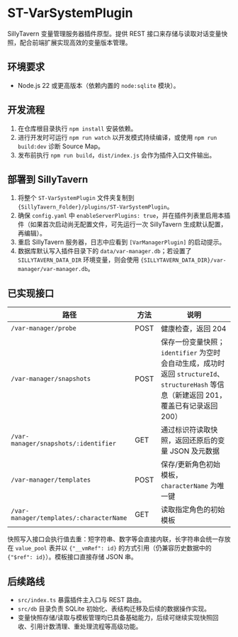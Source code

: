 # ST-VarSystemPlugin

SillyTavern 变量管理服务器插件原型。提供 REST 接口来存储与读取对话变量快照，配合前端扩展实现高效的变量版本管理。

## 环境要求

- Node.js 22 或更高版本（依赖内置的 `node:sqlite` 模块）。

## 开发流程

1. 在仓库根目录执行 `npm install` 安装依赖。
2. 进行开发时可运行 `npm run watch` 以开发模式持续编译，或使用 `npm run build:dev` 诊断 Source Map。
3. 发布前执行 `npm run build`，`dist/index.js` 会作为插件入口文件输出。

## 部署到 SillyTavern

1. 将整个 `ST-VarSystemPlugin` 文件夹复制到 `{SillyTavern_Folder}/plugins/ST-VarSystemPlugin`。
2. 确保 `config.yaml` 中 `enableServerPlugins: true`，并在插件列表里启用本插件（如果首次启动尚无配置文件，可先运行一次 SillyTavern 生成默认配置，再编辑）。
3. 重启 SillyTavern 服务器，日志中应看到 `[VarManagerPlugin]` 的启动提示。
4. 数据库默认写入插件目录下的 `data/var-manager.db`；若设置了 `SILLYTAVERN_DATA_DIR` 环境变量，则会使用 `{SILLYTAVERN_DATA_DIR}/var-manager/var-manager.db`。

## 已实现接口

| 路径                                    | 方法 | 说明                                                                                                                                    |
| --------------------------------------- | ---- | --------------------------------------------------------------------------------------------------------------------------------------- |
| `/var-manager/probe`                    | POST | 健康检查，返回 204                                                                                                                      |
| `/var-manager/snapshots`                | POST | 保存一份变量快照；`identifier` 为空时会自动生成，成功时返回 `structureId`、`structureHash` 等信息（新建返回 201，覆盖已有记录返回 200） |
| `/var-manager/snapshots/:identifier`    | GET  | 通过标识符读取快照，返回还原后的变量 JSON 及元数据                                                                                      |
| `/var-manager/templates`                | POST | 保存/更新角色初始模板，`characterName` 为唯一键                                                                                         |
| `/var-manager/templates/:characterName` | GET  | 读取指定角色的初始模板                                                                                                                  |

快照写入接口会执行值去重：短字符串、数字等会直接内联，长字符串会统一存放在 `value_pool` 表并以 `{"__vmRef": id}` 的方式引用（仍兼容历史数据中的 `{"$ref": id}`）。模板接口直接存储 JSON 串。

## 后续路线

- `src/index.ts` 暴露插件主入口与 REST 路由。
- `src/db` 目录负责 SQLite 初始化、表结构迁移及后续的数据操作实现。
- 变量快照存储/读取与模板管理均已具备基础能力，后续可继续实现快照回收、引用计数清理、重处理流程等高级功能。
